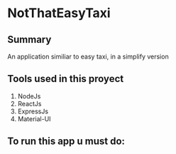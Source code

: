 # NotThatEasyTaxi
## Summary
An application similiar to easy taxi, in a simplify version
## Tools used in this proyect
1. NodeJs
2. ReactJs
3. ExpressJs
4. Material-UI
## To run this app u must do:
